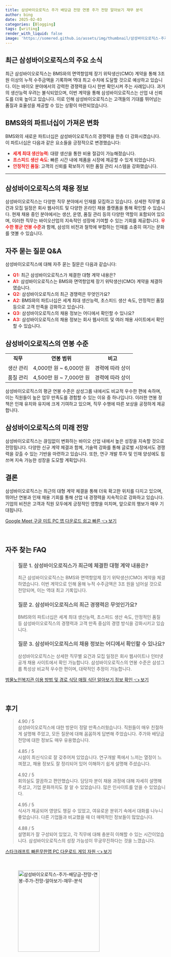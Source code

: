 ```yaml
---
title: 삼성바이오로직스 주가 배당금 전망 연봉 주가 전망 알아보기 재무 분석
author: bing
date: 2025-02-03
categories: [Blogging]
tags: [writing]
render_with_liquid: false
image: 'https://somered.github.io/assets/img/thumbnail/삼성바이오로직스-주가-배당금-전망-연봉-주가-전망-알아보기-재무-분석.webp'
---
```



<h2 id='삼성바이오로직스_소식'>최근 삼성바이오로직스의 주요 소식</h2>

<p>최근 삼성바이오로직스는 BMS와의 면역항암제 장기 위탁생산(CMO) 계약을 통해 3조 원 이상의 누적 수주금액을 기록하며 역대 최고 수치에 도달할 것으로 예상하고 있습니다. 이는 바이오 분야에서의 강력한 경쟁력을 다시 한번 확인시켜 주는 사례입니다. 과거의 생산능력 우려는 불식되었으며, 이번 계약을 통해 삼성바이오로직스는 산업 내 신뢰도를 더욱 높이고 있습니다. 이로 인해 삼성바이오로직스는 고객들의 기대를 뛰어넘는 품질과 효율성을 제공할 수 있는 상황이 마련되었습니다.</p>

<h2 id='BMS와의_파트너십'>BMS와의 파트너십이 가져온 변화</h2>

<p>BMS와의 새로운 파트너십은 삼성바이오로직스의 경쟁력을 한층 더 강화시켰습니다. 이 파트너십은 다음과 같은 요소들을 긍정적으로 변경했습니다:</p>

<ul>
    <li><b><span style="color: #ee2323;">세계 최대 생산능력</span></b>: 대량 생산을 통한 비용 절감이 가능해졌습니다.</li>
    <li><b><span style="color: #ee2323;">초스피드 생산 속도</span></b>: 빠른 시간 내에 제품을 시장에 제공할 수 있게 되었습니다.</li>
    <li><b><span style="color: #ee2323;">안정적인 품질</span></b>: 고객의 신뢰를 확보하기 위한 품질 관리 시스템을 강화했습니다.</li>
</ul>

<hr />

<h2 id='삼성바이오로직스의_채용정보'>삼성바이오로직스의 채용 정보</h2>

<p>삼성바이오로직스는 다양한 직무 분야에서 인재를 모집하고 있습니다. 상세한 직무별 요건과 모집 일정은 회사 웹사이트 및 다양한 온라인 채용 플랫폼을 통해 확인할 수 있습니다. 현재 채용 중인 분야에서는 생산, 운영, 품질 관리 등의 다양한 역할이 포함되어 있으며, 이러한 직무는 바이오산업의 지속적인 성장에 기여할 수 있는 기회를 제공합니다. <b><span style="color: #ee2323;">우수한 평균 연봉 수준</span></b>과 함께, 삼성의 비전과 철학에 부합하는 인재를 소중히 여기는 문화를 엿볼 수 있습니다.</p>

<h2 id='자주_묻는_질문'>자주 묻는 질문 Q&A</h2>

<p>삼성바이오로직스에 대해 자주 묻는 질문은 다음과 같습니다:</p>

<ul>
    <li><b><span style="color: #ee2323;">Q1:</span></b> 최근 삼성바이오로직스가 체결한 대형 계약 내용은?</li>
    <li><b><span style="color: #ee2323;">A1:</span></b> 삼성바이오로직스는 BMS와 면역항암제 장기 위탁생산(CMO) 계약을 체결하였습니다.</li>
    <li><b><span style="color: #ee2323;">Q2:</span></b> 삼성바이오로직스의 최근 경쟁력은 무엇인가요?</li>
    <li><b><span style="color: #ee2323;">A2:</span></b> BMS와의 파트너십은 세계 최대 생산능력, 초스피드 생산 속도, 안정적인 품질 등으로 고객 만족을 강화하고 있습니다.</li>
    <li><b><span style="color: #ee2323;">Q3:</span></b> 삼성바이오로직스의 채용 정보는 어디에서 확인할 수 있나요?</li>
    <li><b><span style="color: #ee2323;">A3:</span></b> 삼성바이오로직스의 채용 정보는 회사 웹사이트 및 여러 채용 사이트에서 확인할 수 있습니다.</li>
</ul>

<h2 id='삼성바이오로직스_연봉'>삼성바이오로직스의 연봉 수준</h2>

<table>
    <tr>
        <td style="text-align: center; height: 17px;"><b>직무</b></td>
        <td style="text-align: center; height: 17px;"><b>연봉 범위</b></td>
        <td style="text-align: center; height: 17px;"><b>비고</b></td>
    </tr>
    <tr>
        <td style="text-align: center; height: 17px;">생산 관리</td>
        <td style="text-align: center; height: 17px;">4,000만 원 ~ 6,000만 원</td>
        <td style="text-align: center; height: 17px;">경력에 따라 상이</td>
    </tr>
    <tr>
        <td style="text-align: center; height: 17px;">품질 관리</td>
        <td style="text-align: center; height: 17px;">4,500만 원 ~ 7,000만 원</td>
        <td style="text-align: center; height: 17px;">경력에 따라 상이</td>
    </tr>
</table>

<p>삼성바이오로직스의 평균 연봉 수준은 삼성그룹 내에서도 비교적 우수한 편에 속하며, 이는 직원들이 높은 업무 만족도를 경험할 수 있는 이유 중 하나입니다. 이러한 연봉 정책은 인재 유치와 유지에 크게 기여하고 있으며, 직무 수행에 따른 보상을 공정하게 제공합니다.</p>

<h2 id='미래_전망'>삼성바이오로직스의 미래 전망</h2>

<p>삼성바이오로직스는 끊임없이 변화하는 바이오 산업 내에서 높은 성장을 지속할 것으로 전망됩니다. 다양한 신규 계약 체결과 함께, 기술력 강화를 통해 글로벌 시장에서도 경쟁력을 갖출 수 있는 기반을 마련하고 있습니다. 또한, 연구 개발 투자 및 인재 양성에도 힘쓰며 지속 가능한 성장을 도모할 계획입니다.</p>

<h2 id='결론'>결론</h2>

<p>삼성바이오로직스는 최근의 대형 계약 체결을 통해 더욱 확고한 위치를 다지고 있으며, 뛰어난 연봉과 인재 채용 기회를 통해 산업 내 경쟁력을 지속적으로 강화하고 있습니다. 기업의 비전은 고객과 직원 모두에게 긍정적인 영향을 미치며, 앞으로의 행보가 매우 기대됩니다.</p>


<p><a class="click-button" title="Google Meet 구글 미트 PC 앱 다운로드 쉽고 빠른" href="https://somered.github.io/posts/Google-Meet-%EA%B5%AC%EA%B8%80-%EB%AF%B8%ED%8A%B8-PC-%EC%95%B1-%EB%8B%A4%EC%9A%B4%EB%A1%9C%EB%93%9C-%EC%89%BD%EA%B3%A0-%EB%B9%A0%EB%A5%B8/" rel="dofollow">Google Meet 구글 미트 PC 앱 다운로드 쉽고 빠른 👈 보기</a></p><br>
<h2 id='자주_찾는_FAQ'>자주 찾는 FAQ</h2>
<div itemscope="" itemtype="https://schema.org/FAQPage"> 
<blockquote> 
<div itemscope="" itemprop="mainEntity" itemtype="https://schema.org/Question"> 
<h3 itemprop="name">질문 1. 삼성바이오로직스가 최근에 체결한 대형 계약 내용은?</h3> 
<div itemscope="" itemprop="acceptedAnswer" itemtype="https://schema.org/Answer"> 
<span itemprop="text"> 
<p>최근 삼성바이오로직스는 BMS와 면역항암제 장기 위탁생산(CMO) 계약을 체결하였습니다. 이번 계약으로 인해 올해 누적 수주금액은 3조 원을 넘어설 것으로 전망되며, 이는 역대 최고 기록입니다.</p> 
</span> 
</div> 
</div> 
<div itemscope="" itemprop="mainEntity" itemtype="https://schema.org/Question"> 
<h3 itemprop="name">질문 2. 삼성바이오로직스의 최근 경쟁력은 무엇인가요?</h3> 
<div itemscope="" itemprop="acceptedAnswer" itemtype="https://schema.org/Answer"> 
<span itemprop="text"> 
<p>BMS와의 파트너십은 세계 최대 생산능력, 초스피드 생산 속도, 안정적인 품질 등 삼성바이오로직스의 경쟁력과 고객 만족 중심의 경영 방식을 강화시키고 있습니다.</p> 
</span> 
</div> 
</div> 
<div itemscope="" itemprop="mainEntity" itemtype="https://schema.org/Question"> 
<h3 itemprop="name">질문 3. 삼성바이오로직스의 채용 정보는 어디에서 확인할 수 있나요?</h3> 
<div itemscope="" itemprop="acceptedAnswer" itemtype="https://schema.org/Answer"> 
<span itemprop="text"> 
<p>삼성바이오로직스는 상세한 직무별 요건과 모집 일정은 회사 웹사이트나 인터넷 공개 채용 사이트에서 확인 가능합니다. 삼성바이오로직스의 연봉 수준은 삼성그룹 특성상 비교적 우수한 편이며, 대략적인 추정이 가능합니다.</p> 
</span> 
</div> 
</div> 
</blockquote> 
</div>
<p><a class="click-button" title="범물노인복지관 이용 방법 및 경로 식당 매월 식단 알아보기 정보 확인" href="https://somered.github.io/posts/%EB%B2%94%EB%AC%BC%EB%85%B8%EC%9D%B8%EB%B3%B5%EC%A7%80%EA%B4%80-%EC%9D%B4%EC%9A%A9-%EB%B0%A9%EB%B2%95-%EB%B0%8F-%EA%B2%BD%EB%A1%9C-%EC%8B%9D%EB%8B%B9-%EB%A7%A4%EC%9B%94-%EC%8B%9D%EB%8B%A8-%EC%95%8C%EC%95%84%EB%B3%B4%EA%B8%B0-%EC%A0%95%EB%B3%B4-%ED%99%95%EC%9D%B8/" rel="dofollow">범물노인복지관 이용 방법 및 경로 식당 매월 식단 알아보기 정보 확인 👈 보기</a></p><br>
<h2 id='후기'>후기</h2>
<div itemscope itemtype="https://schema.org/Product">
  <blockquote>
  <div itemprop="review" itemscope itemtype="https://schema.org/Review">
      <div itemprop="reviewRating" itemscope itemtype="https://schema.org/Rating"> <span itemprop="ratingValue">4.90</span> / <span itemprop="bestRating">5</span> </div>
      <span itemprop="reviewBody">삼성바이오로직스에 대한 방문이 정말 만족스러웠습니다. 직원들이 매우 친절하게 설명해 주었고, 모든 질문에 대해 꼼꼼하게 답변해 주었습니다. 주가와 배당금 전망에 대한 정보도 매우 유용했습니다.</span>
  </div>
  <br>
  <div itemprop="review" itemscope itemtype="https://schema.org/Review">
      <div itemprop="reviewRating" itemscope itemtype="https://schema.org/Rating"> <span itemprop="ratingValue">4.85</span> / <span itemprop="bestRating">5</span> </div>
      <span itemprop="reviewBody">시설이 최신식으로 잘 갖추어져 있었습니다. 연구개발 쪽에서 느끼는 열정이 느껴졌고, 채용 정보도 잘 정리되어 있어 이해하기 쉽게 설명해 주셨습니다.</span>
  </div>
  <br>
  <div itemprop="review" itemscope itemtype="https://schema.org/Review">
      <div itemprop="reviewRating" itemscope itemtype="https://schema.org/Rating"> <span itemprop="ratingValue">4.92</span> / <span itemprop="bestRating">5</span> </div>
      <span itemprop="reviewBody">회의실도 깔끔하고 편안했습니다. 담당자 분이 채용 과정에 대해 자세히 설명해 주셨고, 기업 문화까지도 잘 알 수 있었습니다. 많은 인사이트를 얻을 수 있었습니다.</span>
  </div>
  <br>
  <div itemprop="review" itemscope itemtype="https://schema.org/Review">
      <div itemprop="reviewRating" itemscope itemtype="https://schema.org/Rating"> <span itemprop="ratingValue">4.95</span> / <span itemprop="bestRating">5</span> </div>
      <span itemprop="reviewBody">식사가 제공되어 영양도 챙길 수 있었고, 여유로운 분위기 속에서 대화를 나누니 좋았습니다. 다른 기업들과 비교했을 때 더 매력적인 정보들이 많았습니다.</span>
  </div>
  <br>
  <div itemprop="review" itemscope itemtype="https://schema.org/Review">
      <div itemprop="reviewRating" itemscope itemtype="https://schema.org/Rating"> <span itemprop="ratingValue">4.88</span> / <span itemprop="bestRating">5</span> </div>
      <span itemprop="reviewBody">설명회가 잘 구성되어 있었고, 각 직무에 대해 충분히 이해할 수 있는 시간이었습니다. 삼성바이오로직스의 성장 가능성이 무궁무진하다는 것을 느꼈습니다.</span>
  </div>
  </blockquote>
</div>
<p><a class="click-button" title="스타크래프트 빠른무한맵 PC 다운로드 게임 자원" href="https://somered.github.io/posts/%EC%8A%A4%ED%83%80%ED%81%AC%EB%9E%98%ED%94%84%ED%8A%B8-%EB%B9%A0%EB%A5%B8%EB%AC%B4%ED%95%9C%EB%A7%B5-PC-%EB%8B%A4%EC%9A%B4%EB%A1%9C%EB%93%9C-%EA%B2%8C%EC%9E%84-%EC%9E%90%EC%9B%90/" rel="dofollow">스타크래프트 빠른무한맵 PC 다운로드 게임 자원 👈 보기</a></p><br>
<figure class="image"><img src="https://somered.github.io/assets/img/thumbnail/삼성바이오로직스-주가-배당금-전망-연봉-주가-전망-알아보기-재무-분석.webp" alt="삼성바이오로직스-주가-배당금-전망-연봉-주가-전망-알아보기-재무-분석" width="256" height="256"></figure>
